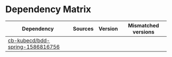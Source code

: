 # Dependency Matrix

Dependency | Sources | Version | Mismatched versions
---------- | ------- | ------- | -------------------
[cb-kubecd/bdd-spring-1586816756](https://github.com/cb-kubecd/bdd-spring-1586816756.git) |  | []() | 
